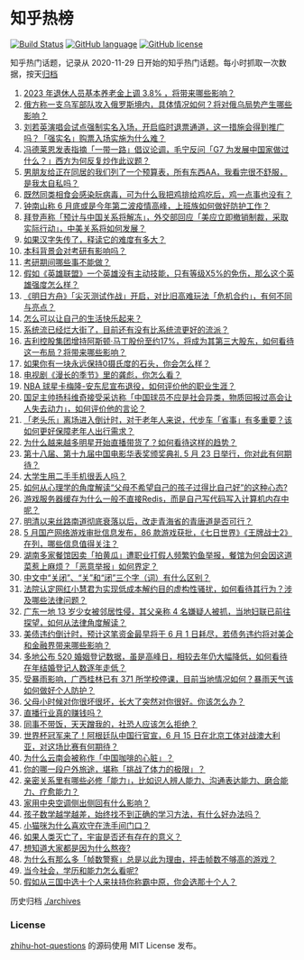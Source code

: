 # 知乎热榜
[![Build Status](https://github.com/ToWeLong/zhihu-hot-questions/workflows/CI/badge.svg)](https://github.com/ToWeLong/zhihu-hot-questions/actions)
[![GitHub language](https://img.shields.io/badge/language-golang-orange.svg)](https://golang.org/)
[![GitHub license](https://img.shields.io/github/license/ToWeLong/zhihu-hot-questions)](https://github.com/ToWeLong/zhihu-hot-questions/blob/main/LICENSE)

知乎热门话题，记录从 2020-11-29 日开始的知乎热门话题。每小时抓取一次数据，按天[归档](./archives)

<!-- BEGIN -->

1. [2023 年退休人员基本养老金上调 3.8% ，将带来哪些影响？](https://www.zhihu.com/question/602362308)
1. [俄方称一支乌军部队攻入俄罗斯境内，具体情况如何？将对俄乌局势产生哪些影响？](https://www.zhihu.com/question/602439506)
1. [刘若英演唱会试点强制实名入场，开启临时退票通道，这一措施会得到推广吗？「强实名」购票入场实施为什么难？](https://www.zhihu.com/question/601942509)
1. [冯德莱恩发表指摘「一带一路」倡议论调，毛宁反问「G7 为发展中国家做过什么？」西方为何反复炒作此议题？](https://www.zhihu.com/question/602375867)
1. [男朋友给正在同居的我们列了一个预算表，所有东西AA，我看完很不舒服，是我太自私吗？](https://www.zhihu.com/question/599884016)
1. [既然同类相食会感染䏓病毒，可为什么我把鸡排给鸡吃后，鸡一点事也没有？](https://www.zhihu.com/question/601903825)
1. [钟南山称 6 月底或是今年第二波疫情高峰，上班族如何做好防护工作？](https://www.zhihu.com/question/602332945)
1. [拜登声称「预计与中国关系将解冻」，外交部回应「美应立即撤销制裁，采取实际行动」，中美关系将如何发展？](https://www.zhihu.com/question/602367698)
1. [如果汉字失传了，释读它的难度有多大？](https://www.zhihu.com/question/455135036)
1. [本科背景会对考研有影响吗？](https://www.zhihu.com/question/499242676)
1. [考研期间哪些事不能做？](https://www.zhihu.com/question/271809687)
1. [假如《英雄联盟》一个英雄没有主动技能，只有等级X5%的免伤，那么这个英雄强度怎么样？](https://www.zhihu.com/question/602350391)
1. [《明日方舟》「尖灭测试作战」开启，对比旧高难玩法「危机合约」，有何不同与亮点？](https://www.zhihu.com/question/602369555)
1. [怎么可以让自己的生活快乐起来？](https://www.zhihu.com/question/602123366)
1. [系统流已经烂大街了，目前还有没有比系统流更好的流派？](https://www.zhihu.com/question/601450056)
1. [吉利控股集团增持阿斯顿·马丁股份至约17%，将成为其第三大股东，如何看待这一布局？将带来哪些影响？](https://www.zhihu.com/question/601720130)
1. [如果你有一块永远保持0摄氏度的石头，你会怎么样？](https://www.zhihu.com/question/476589862)
1. [电视剧《漫长的季节》里的龚彪，你怎么看？](https://www.zhihu.com/question/600098471)
1. [NBA 球星卡梅隆-安东尼宣布退役，如何评价他的职业生涯？](https://www.zhihu.com/question/602442955)
1. [国足主帅扬科维奇接受采访称「中国球员不应是社会异类，物质回报过高会让人失去动力」，如何评价他的言论？](https://www.zhihu.com/question/602378847)
1. [「老头乐」离场进入倒计时，对于老年人来说，代步车「省事」有多重要？该如何更好保障老年人出行需求？](https://www.zhihu.com/question/601878469)
1. [为什么越来越多明星开始直播带货了？如何看待这样的趋势？](https://www.zhihu.com/question/602268357)
1. [第十八届、第十九届中国电影华表奖颁奖典礼 5 月 23 日举行，你对此有何期待？](https://www.zhihu.com/question/601280459)
1. [大学生用二手手机很丢人吗？](https://www.zhihu.com/question/602237978)
1. [如何从心理学的角度解读“父母不希望自己的孩子过得比自己好”的这种心态?](https://www.zhihu.com/question/595870939)
1. [游戏服务器缓存为什么一般不直接Redis，而是自己写代码写入计算机内存中呢？](https://www.zhihu.com/question/595091316)
1. [明清以来丝路南道彻底衰落以后，改走青海省的青唐道是否可行？](https://www.zhihu.com/question/591784185)
1. [5 月国产网络游戏审批信息发布，86 款游戏获批，《七日世界》《王牌战士2》在列，哪些信息值得关注？](https://www.zhihu.com/question/602425725)
1. [湖南多家餐馆因卖「拍黄瓜」遭职业打假人频繁钓鱼举报，餐馆为何会因这道菜惹上麻烦？「恶意举报」如何界定？](https://www.zhihu.com/question/601706262)
1. [中文中“关闭”、“关”和“闭”三个字（词）有什么区别？](https://www.zhihu.com/question/601304771)
1. [法院认定网红小慧君为实现低成本解约目的虚构性骚扰，如何看待其行为？涉及哪些法律问题？](https://www.zhihu.com/question/602327025)
1. [广东一地 13 岁少女被邻居性侵，其父亲称 4 名嫌疑人被抓，当地妇联已前往探望，如何从法律角度解读？](https://www.zhihu.com/question/602337774)
1. [美债违约倒计时，预计这笔资金最早将于 6 月 1 日耗尽，若债务违约将对美企和金融界带来哪些影响？](https://www.zhihu.com/question/602330301)
1. [多地公布 520 婚姻登记数据，虽是高峰日，相较去年仍大幅降低，如何看待在年结婚登记人数逐年走低？](https://www.zhihu.com/question/602312951)
1. [受暴雨影响，广西桂林已有 371 所学校停课，目前当地情况如何？暴雨天气该如何做好个人防护？](https://www.zhihu.com/question/602357195)
1. [父母小时候对你很坏很坏，长大了突然对你很好。你该怎么办？](https://www.zhihu.com/question/312151810)
1. [直播行业真的赚钱吗？](https://www.zhihu.com/question/309829557)
1. [同事不带饭，天天蹭我的，社恐人应该怎么拒绝？](https://www.zhihu.com/question/600353143)
1. [世界杯冠军来了！阿根廷队中国行官宣，6 月 15 日在北京工体对战澳大利亚，对这场比赛有何期待？](https://www.zhihu.com/question/602311018)
1. [为什么云南会被称作「中国咖啡的心脏」？](https://www.zhihu.com/question/600661639)
1. [你的哪一段户外旅途，堪称「挑战了体力的极限」？](https://www.zhihu.com/question/601278468)
1. [亲密关系里有哪些必修「能力」，比如识人辨人能力、沟通表达能力、磨合能力、疗愈能力？](https://www.zhihu.com/question/599209447)
1. [家用中央空调侧出侧回有什么影响？](https://www.zhihu.com/question/322898503)
1. [孩子数学越学越差，始终找不到正确的学习方法，有什么好办法吗？](https://www.zhihu.com/question/600520657)
1. [小猫咪为什么喜欢守在洗手间门口？](https://www.zhihu.com/question/597403752)
1. [如果人类灭亡了，宇宙是否还有存在的意义？](https://www.zhihu.com/question/598351244)
1. [想知道大家都是因为什么熬夜?](https://www.zhihu.com/question/597596223)
1. [为什么有那么多「帧数警察」总是以此为理由，抨击帧数不够高的游戏？](https://www.zhihu.com/question/596640078)
1. [当今社会，学历和能力怎么看呢?](https://www.zhihu.com/question/602209481)
1. [假如从三国中选十个人来扶持你称霸中原，你会选那十个人？](https://www.zhihu.com/question/597783351)

<!-- END -->

历史归档 [./archives](./archives)


### License
[zhihu-hot-questions](https://github.com/towelong/zhihu-hot-questions) 的源码使用 MIT License 发布。